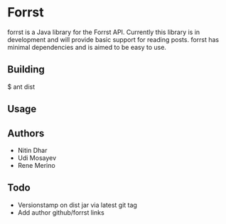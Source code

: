 Forrst
======
forrst is a Java library for the Forrst API. Currently this library is in development and will provide basic support for reading posts. forrst has minimal dependencies and is aimed to be easy to use.

Building
--------
$ ant dist

Usage
-----


Authors
-------

- Nitin Dhar
- Udi Mosayev
- Rene Merino

Todo
----

- Versionstamp on dist jar via latest git tag
- Add author github/forrst links